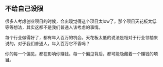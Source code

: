 ## 不给自己设限
很多人考虑创业项目的时候，会出现觉得这个项目太low了，那个项目天花板太低等等想法，其实这都不是我们普通人该考虑的事情。

每个行业做得好了，都有年入百万的机会。天花板太低的说法是相对于行业领袖来说的，对于我们普通人，年入百万它不香吗？

你的每一个偏见，都在影响你赚钱。每一个偏见背后，都可能隐藏着一个赚钱的项目。